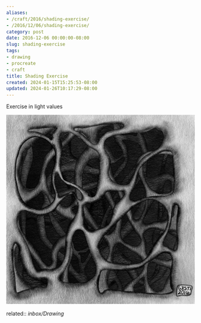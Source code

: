 ```yaml
---
aliases:
- /craft/2016/shading-exercise/
- /2016/12/06/shading-exercise/
category: post
date: 2016-12-06 00:00:00-08:00
slug: shading-exercise
tags:
- drawing
- procreate
- craft
title: Shading Exercise
created: 2024-01-15T15:25:53-08:00
updated: 2024-01-26T10:17:29-08:00
---
```


Exercise in light values

![attachments/img/2016/cover-2016-12-06.jpg](../../../attachments/img/2016/cover-2016-12-06.jpg)

related:: *inbox/Drawing*
